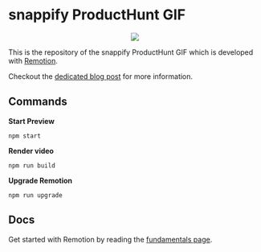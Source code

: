 # snappify ProductHunt GIF

<p align="center">
  <a href="https://github.com/remotion-dev/logo">
    <img src="https://github.com/remotion-dev/logo/raw/main/withtitle/element-0.png">
  </a>
</p>

This is the repository of the snappify ProductHunt GIF which is developed with [Remotion](https://www.remotion.dev/).

Checkout the [dedicated blog post](https://snappify.io/blog/create-producthunt-gif-with-remotion) for more information.

## Commands

**Start Preview**

```console
npm start
```

**Render video**

```console
npm run build
```

**Upgrade Remotion**

```console
npm run upgrade
```

## Docs

Get started with Remotion by reading the [fundamentals page](https://www.remotion.dev/docs/the-fundamentals).
